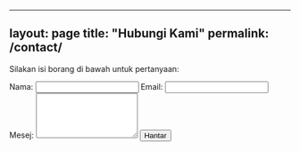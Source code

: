 <!-- contact.md -->
---
layout: page
title: "Hubungi Kami"
permalink: /contact/
---

Silakan isi borang di bawah untuk pertanyaan:

<form action="https://formspree.io/f/yourFormID" method="POST" class="space-y-4 max-w-md mx-auto">
  <label class="block">
    <span class="text-neutral2">Nama:</span>
    <input type="text" name="name" required class="mt-1 block w-full rounded-md border-gray-300 shadow-sm">
  </label>
  <label class="block">
    <span class="text-neutral2">Email:</span>
    <input type="email" name="_replyto" required class="mt-1 block w-full rounded-md border-gray-300 shadow-sm">
  </label>
  <label class="block">
    <span class="text-neutral2">Mesej:</span>
    <textarea name="message" rows="5" required class="mt-1 block w-full rounded-md border-gray-300 shadow-sm"></textarea>
  </label>
  <button type="submit" class="bg-primary text-white px-6 py-2 rounded-lg font-semibold hover:bg-accent">Hantar</button>
</form>
